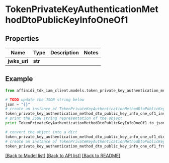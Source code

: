# TokenPrivateKeyAuthenticationMethodDtoPublicKeyInfoOneOf1

## Properties

| Name         | Type    | Description | Notes |
| ------------ | ------- | ----------- | ----- |
| **jwks_uri** | **str** |             |

## Example

```python
from affinidi_tdk_iam_client.models.token_private_key_authentication_method_dto_public_key_info_one_of1 import TokenPrivateKeyAuthenticationMethodDtoPublicKeyInfoOneOf1

# TODO update the JSON string below
json = "{}"
# create an instance of TokenPrivateKeyAuthenticationMethodDtoPublicKeyInfoOneOf1 from a JSON string
token_private_key_authentication_method_dto_public_key_info_one_of1_instance = TokenPrivateKeyAuthenticationMethodDtoPublicKeyInfoOneOf1.from_json(json)
# print the JSON string representation of the object
print TokenPrivateKeyAuthenticationMethodDtoPublicKeyInfoOneOf1.to_json()

# convert the object into a dict
token_private_key_authentication_method_dto_public_key_info_one_of1_dict = token_private_key_authentication_method_dto_public_key_info_one_of1_instance.to_dict()
# create an instance of TokenPrivateKeyAuthenticationMethodDtoPublicKeyInfoOneOf1 from a dict
token_private_key_authentication_method_dto_public_key_info_one_of1_from_dict = TokenPrivateKeyAuthenticationMethodDtoPublicKeyInfoOneOf1.from_dict(token_private_key_authentication_method_dto_public_key_info_one_of1_dict)
```

[[Back to Model list]](../README.md#documentation-for-models) [[Back to API list]](../README.md#documentation-for-api-endpoints) [[Back to README]](../README.md)
